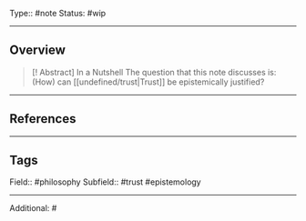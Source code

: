 Type:: #note
Status: #wip
___
## Overview

>[! Abstract] In a Nutshell
> The question that this note discusses is: (How) can [[undefined/trust|Trust]] be epistemically justified?





___
## References


___
## Tags

Field:: #philosophy 
Subfield:: #trust #epistemology 
___
Additional: #